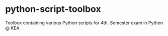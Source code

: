 # python-script-toolbox
Toolbox containing various Python scripts for 4th. Semester exam in Python @ KEA
